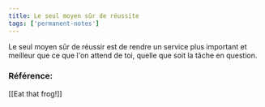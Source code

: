 ```yaml
---
title: Le seul moyen sûr de réussite
tags: ['permanent-notes']
---
```


Le seul moyen sûr de réussir est de rendre un service plus important et meilleur que ce que l'on attend de toi, quelle que soit la tâche en question. 

### Référence:
[[Eat that frog!]]